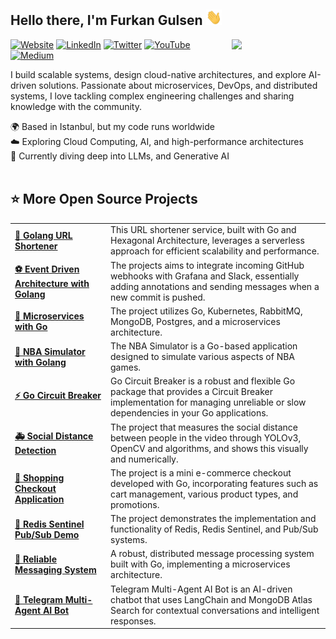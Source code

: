 <h2> Hello there, I'm Furkan Gulsen <img src="https://raw.githubusercontent.com/ABSphreak/ABSphreak/master/gifs/Hi.gif" height="25px"></h2>

<img align="right" src="https://media2.giphy.com/media/zhYSVCirREeIZtONCI/giphy.gif" width='150'/> 

[
![Website](https://img.shields.io/badge/Website-CC5500?style=for-the-badge&logo=&logoColor=white)](http://furkangulsen.com/) [ ![LinkedIn](https://img.shields.io/badge/LinkedIn-4682B4?style=for-the-badge&logo=linkedin&logoColor=white)](https://www.linkedin.com/in/muhammed-furkan-gulsen) [![Twitter](https://img.shields.io/badge/Twitter-1E90FF?style=for-the-badge&logo=twitter&logoColor=white)](https://twitter.com/furkangulsenn) [![YouTube](https://img.shields.io/badge/YouTube-B22222?style=for-the-badge&logo=youtube&logoColor=white)](https://www.youtube.com/c/FurkanGulsen) [![Medium](https://img.shields.io/badge/Medium-555555?style=for-the-badge&logo=medium&logoColor=white)](https://medium.com/@furkangulsen)


I build scalable systems, design cloud-native architectures, and explore AI-driven solutions. Passionate about microservices, DevOps, and distributed systems, I love tackling complex engineering challenges and sharing knowledge with the community.

🌍 Based in Istanbul, but my code runs worldwide <br>
☁️ Exploring Cloud Computing, AI, and high-performance architectures <br>
🧠 Currently diving deep into LLMs, and Generative AI <br><br>


## ⭐️ More Open Source Projects

<table>
  <tbody>
    <tr>
      <td><a href="https://github.com/Furkan-Gulsen/golang-url-shortener"><b>🚀 Golang URL Shortener</b></a></td>
      <td>This URL shortener service, built with Go and Hexagonal Architecture, leverages a serverless approach for efficient scalability and performance.</td>
    </tr>
	  <tr>
      <td><a href="https://github.com/Furkan-Gulsen/Event-Driven-Architecture-with-Golang"><b>⚽️ Event Driven Architecture with Golang</b></a></td>
      <td>The projects aims to integrate incoming GitHub webhooks with Grafana and Slack, essentially adding annotations and sending messages when a new commit is pushed. </td>
    </tr>
    <tr>
      <td><a href="https://github.com/Furkan-Gulsen/microservices-with-go"><b>🤖 Microservices with Go</b></a></td>
      <td>The project utilizes Go, Kubernetes, RabbitMQ, MongoDB, Postgres, and a microservices architecture.</td>
    </tr>
    <tr>
      <td><a href="https://github.com/Furkan-Gulsen/NBA-Simulator-with-Golang"><b>🏀 NBA Simulator with Golang</b></a></td>
      <td>The NBA Simulator is a Go-based application designed to simulate various aspects of NBA games.</td>
    </tr>
    <tr>
      <td><a href="https://github.com/Furkan-Gulsen/gocircuit"><b>⚡️ Go Circuit Breaker</b></a></td>
      <td>Go Circuit Breaker is a robust and flexible Go package that provides a Circuit Breaker implementation for managing unreliable or slow dependencies in your Go applications.</td>
    </tr>
    <tr>
      <td><a href="https://github.com/Furkan-Gulsen/social-distance-detection"><b>🚑 Social Distance Detection</b></a></td>
      <td>The project that measures the social distance between people in the video through YOLOv3, OpenCV and algorithms, and shows this visually and numerically.</td>
    </tr>
    <tr>
      <td><a href="https://github.com/Furkan-Gulsen/Checkout-System"><b>🧺 Shopping Checkout Application</b></a></td>
      <td>The project is a mini e-commerce checkout developed with Go, incorporating features such as cart management, various product types, and promotions.</td>
    </tr>
    <tr>
      <td><a href="https://github.com/Furkan-Gulsen/redis-sentinel-pubsub-demo"><b>🚗 Redis Sentinel Pub/Sub Demo</b></a></td>
      <td>The project demonstrates the implementation and functionality of Redis, Redis Sentinel, and Pub/Sub systems.</td>
    </tr>
    <tr>
      <td><a href="https://github.com/Furkan-Gulsen/reliable_messaging_system"><b>💬 Reliable Messaging System</b></a></td>
      <td>A robust, distributed message processing system built with Go, implementing a microservices architecture.</td>
    </tr>
    <tr>
      <td><a href="https://github.com/Furkan-Gulsen/telegram-multi-agent-ai-bot"><b>🦾 Telegram Multi-Agent AI Bot</b></a></td>
      <td>Telegram Multi-Agent AI Bot is an AI-driven chatbot that uses LangChain and MongoDB Atlas Search for contextual conversations and intelligent responses.</td>
    </tr>
  </tbody>
</table>
